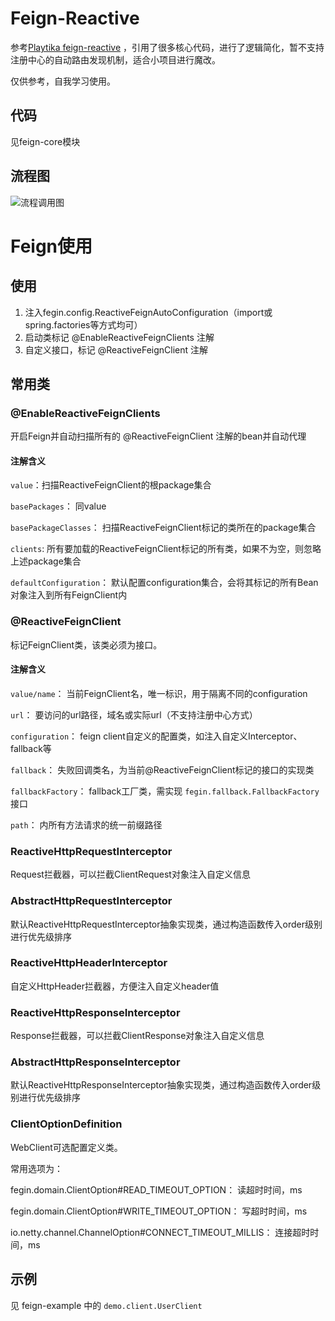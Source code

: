 # Feign-Reactive

参考[Playtika feign-reactive](https://github.com/PlaytikaOSS/feign-reactive) ，引用了很多核心代码，进行了逻辑简化，暂不支持注册中心的自动路由发现机制，适合小项目进行魔改。

仅供参考，自我学习使用。

## 代码

见feign-core模块

## 流程图
![流程调用图](http://processon.com/chart_image/62e333317d9c08072e68c9f3.png)


# Feign使用

## 使用

1. 注入fegin.config.ReactiveFeignAutoConfiguration（import或spring.factories等方式均可）
2. 启动类标记 @EnableReactiveFeignClients 注解
3. 自定义接口，标记 @ReactiveFeignClient 注解

## 常用类

### @EnableReactiveFeignClients

开启Feign并自动扫描所有的 @ReactiveFeignClient 注解的bean并自动代理

#### 注解含义

`value`：扫描ReactiveFeignClient的根package集合

`basePackages`： 同value

`basePackageClasses`： 扫描ReactiveFeignClient标记的类所在的package集合

`clients`: 所有要加载的ReactiveFeignClient标记的所有类，如果不为空，则忽略上述package集合

`defaultConfiguration`： 默认配置configuration集合，会将其标记的所有Bean对象注入到所有FeignClient内

### @ReactiveFeignClient

标记FeignClient类，该类必须为接口。

#### 注解含义

`value/name`： 当前FeignClient名，唯一标识，用于隔离不同的configuration

`url`： 要访问的url路径，域名或实际url（不支持注册中心方式）

`configuration`： feign client自定义的配置类，如注入自定义Interceptor、fallback等

`fallback`： 失败回调类名，为当前@ReactiveFeignClient标记的接口的实现类

`fallbackFactory`： fallback工厂类，需实现 `fegin.fallback.FallbackFactory` 接口

`path`： 内所有方法请求的统一前缀路径

### ReactiveHttpRequestInterceptor

Request拦截器，可以拦截ClientRequest对象注入自定义信息

### AbstractHttpRequestInterceptor

默认ReactiveHttpRequestInterceptor抽象实现类，通过构造函数传入order级别进行优先级排序

### ReactiveHttpHeaderInterceptor

自定义HttpHeader拦截器，方便注入自定义header值

### ReactiveHttpResponseInterceptor

Response拦截器，可以拦截ClientResponse对象注入自定义信息

### AbstractHttpResponseInterceptor

默认ReactiveHttpResponseInterceptor抽象实现类，通过构造函数传入order级别进行优先级排序

### ClientOptionDefinition

WebClient可选配置定义类。

常用选项为：

fegin.domain.ClientOption#READ_TIMEOUT_OPTION： 读超时时间，ms

fegin.domain.ClientOption#WRITE_TIMEOUT_OPTION： 写超时时间，ms

io.netty.channel.ChannelOption#CONNECT_TIMEOUT_MILLIS： 连接超时时间，ms



## 示例

见 feign-example 中的 `demo.client.UserClient` 

